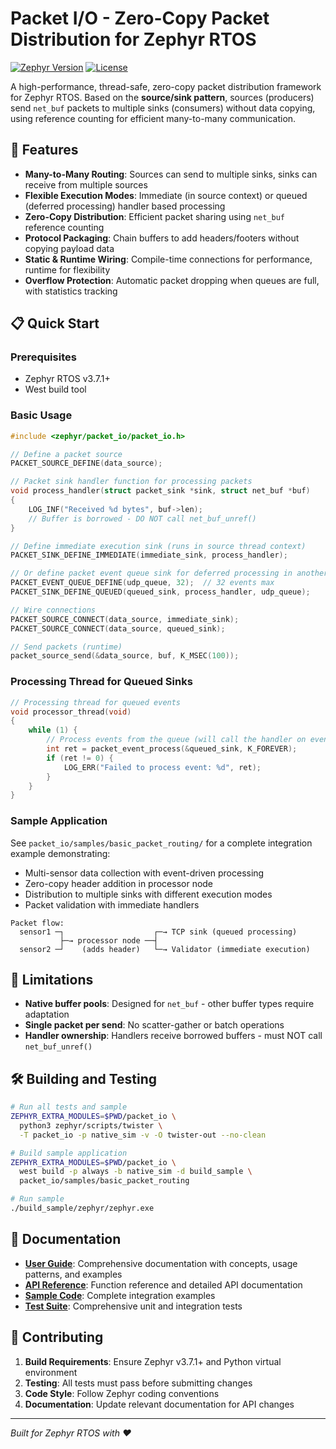 # Packet I/O - Zero-Copy Packet Distribution for Zephyr RTOS

[![Zephyr Version](https://img.shields.io/badge/zephyr-v3.7.1-blue)](https://github.com/zephyrproject-rtos/zephyr)
[![License](https://img.shields.io/badge/license-Apache%202.0-green)](LICENSE)

A high-performance, thread-safe, zero-copy packet distribution framework for Zephyr RTOS. Based on the **source/sink pattern**, sources (producers) send `net_buf` packets to multiple sinks (consumers) without data copying, using reference counting for efficient many-to-many communication. 

## 🚀 Features

- **Many-to-Many Routing**: Sources can send to multiple sinks, sinks can receive from multiple sources
- **Flexible Execution Modes**: Immediate (in source context) or queued (deferred processing) handler based processing
- **Zero-Copy Distribution**: Efficient packet sharing using `net_buf` reference counting
- **Protocol Packaging**: Chain buffers to add headers/footers without copying payload data
- **Static & Runtime Wiring**: Compile-time connections for performance, runtime for flexibility
- **Overflow Protection**: Automatic packet dropping when queues are full, with statistics tracking

## 📋 Quick Start

### Prerequisites

- Zephyr RTOS v3.7.1+
- West build tool

### Basic Usage

```c
#include <zephyr/packet_io/packet_io.h>

// Define a packet source
PACKET_SOURCE_DEFINE(data_source);

// Packet sink handler function for processing packets
void process_handler(struct packet_sink *sink, struct net_buf *buf)
{
    LOG_INF("Received %d bytes", buf->len);
    // Buffer is borrowed - DO NOT call net_buf_unref()
}

// Define immediate execution sink (runs in source thread context)
PACKET_SINK_DEFINE_IMMEDIATE(immediate_sink, process_handler);

// Or define packet event queue sink for deferred processing in another thread
PACKET_EVENT_QUEUE_DEFINE(udp_queue, 32);  // 32 events max
PACKET_SINK_DEFINE_QUEUED(queued_sink, process_handler, udp_queue);

// Wire connections
PACKET_SOURCE_CONNECT(data_source, immediate_sink);
PACKET_SOURCE_CONNECT(data_source, queued_sink);

// Send packets (runtime)
packet_source_send(&data_source, buf, K_MSEC(100));
```

### Processing Thread for Queued Sinks

```c
// Processing thread for queued events
void processor_thread(void)
{
    while (1) {
        // Process events from the queue (will call the handler on evenet)
        int ret = packet_event_process(&queued_sink, K_FOREVER);
        if (ret != 0) {
            LOG_ERR("Failed to process event: %d", ret);
        }
    }
}
```

### Sample Application

See `packet_io/samples/basic_packet_routing/` for a complete integration example demonstrating:
- Multi-sensor data collection with event-driven processing
- Zero-copy header addition in processor node
- Distribution to multiple sinks with different execution modes
- Packet validation with immediate handlers

```
Packet flow:
  sensor1 ─┐                    ┌─→ TCP sink (queued processing)
           ├─→ processor node ──┤
  sensor2 ─┘    (adds header)   └─→ Validator (immediate execution)
```

## 🚧 Limitations

- **Native buffer pools**: Designed for `net_buf` - other buffer types require adaptation
- **Single packet per send**: No scatter-gather or batch operations
- **Handler ownership**: Handlers receive borrowed buffers - must NOT call `net_buf_unref()`

## 🛠️ Building and Testing

```bash
# Run all tests and sample
ZEPHYR_EXTRA_MODULES=$PWD/packet_io \
  python3 zephyr/scripts/twister \
  -T packet_io -p native_sim -v -O twister-out --no-clean

# Build sample application
ZEPHYR_EXTRA_MODULES=$PWD/packet_io \
  west build -p always -b native_sim -d build_sample \
  packet_io/samples/basic_packet_routing

# Run sample
./build_sample/zephyr/zephyr.exe
```

## 📖 Documentation

- **[User Guide](packet_io/doc/index.rst)**: Comprehensive documentation with concepts, usage patterns, and examples
- **[API Reference](packet_io/include/zephyr/packet_io/packet_io.h)**: Function reference and detailed API documentation
- **[Sample Code](packet_io/samples/)**: Complete integration examples
- **[Test Suite](packet_io/tests/)**: Comprehensive unit and integration tests

## 🤝 Contributing

1. **Build Requirements**: Ensure Zephyr v3.7.1+ and Python virtual environment
2. **Testing**: All tests must pass before submitting changes
3. **Code Style**: Follow Zephyr coding conventions
4. **Documentation**: Update relevant documentation for API changes

---

*Built for Zephyr RTOS with ❤️*